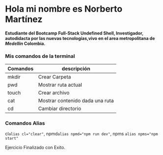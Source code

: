 # **Hola mi nombre es Norberto Martínez**

#### Estudiante del Bootcamp Full-Stack Undefined Shell, Investigador, autodidacta por las nuevas tecnologías,vivo en el area metropolitana de *Medellin* **Colombia**.

### Mis comandos de la terminal
| Comandos    | descripción         |
|-------------|---------------------|
|mkdir      |Crear Carpeta              |
|pwd       | Mostrar ruta actual         |
|touch     | Crear archivo               |
|cat       | Mostrar contenido dada una ruta  |
|cd	       | Cambiar directorio           |

### Comandos Alias

 cl`alias cl="clear"`, npmd`alias npmd="npm run dev"`, npms `alias npms="npm start"`  

 Ejercicio Finalizado con Exito.  